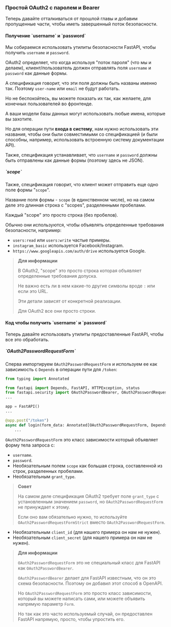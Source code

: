 <h3>Простой OAuth2 с паролем и Bearer</h3>

Теперь давайте отталкиваться от прошлой главы и добавим пропущенные части, чтобы иметь завершенный поток безопасности.

<h4>Получение `username` и `password`</h4>

Мы собираемся использовать утилиты безопасности FastAPI, чтобы получить `username` и `password`.

OAuth2 определяет, что когда используя "поток пароля" (что мы и делаем), клиент/пользователь должен отправлять поля
`username` и `password` как данные формы.

А спецификация говорит, что эти поля должны быть названы именно так. Поэтому `user-name` или `email` не будут работать.

Но не беспокойтесь, вы можете показать их так, как желаете, для конечных пользователей во фронтенде.

А ваши модели базы данных могут использовать любые имена, которые вы захотите. 

Но для операции пути **входа в систему**, нам нужно использовать эти названия, чтобы они были совместимыми со 
спецификацией (и были способны, например, использовать встроенную систему документации API).

Также, спецификация устанавливает, что `username` и `password` должны быть отправлены как данные формы (поэтому здесь не
JSON).

<h5>`scope`</h5>

Также, спецификация говорит, что клиент может отправить еще одно поле формы "`scope`".

Название поля формы - `scope` (в единственном числе), но на самом деле это длинная строка с "scopes", разделенными 
пробелами.

Каждый "scope" это просто строка (без пробелов).

Обычно они используются, чтобы объявлять определенные требования безопасности, например:
* `users:read` или `users:write` частые примеры.
* `instagram_basic` используется Facebook/Instagram.
* `https://www.googleapis.com/auth/drive` используется Google.

> **Для информации**
> 
> В OAuth2, "scope" это просто строка которая объявляет определенные требования допуска. 
> 
> Не важно есть ли в нем какие-то другие символы вроде `:` или если это URL.
> 
> Эти детали зависят от конкретной реализации.
> 
> Для OAuth2 все они просто строки.

<h4>Код чтобы получить `username` и `password`</h4>

Теперь давайте использовать утилиты предоставленные FastAPI, чтобы все это обработать.

<h5>`OAuth2PasswordRequestForm`</h5>

Сперва импортируем `OAuth2PasswordRequestForm` и используем ее как зависимость с `Depends` в операции пути для `/token`:

```python
from typing import Annotated

from fastapi import Depends, FastAPI, HTTPException, status
from fastapi.security import OAuth2PasswordBearer, OAuth2PasswordRequestForm
...

app = FastAPI()
...

@app.post("/token")
async def login(form_data: Annotated[OAuth2PasswordRequestForm, Depends()]):
    ...
```

`OAuth2PasswordRequestForm` это класс зависимости который объявляет форму тела запроса с:

* `username`.
* `password`.
* Необязательным полем `scope` как большая строка, составленной из строк, разделенных пробелами.
* Необязательным `grant_type`.

> **Совет**
> 
> На самом деле спецификация OAuth2 требует поле `grant_type` с установленным значением `password`, но 
> `OAuth2PasswordRequestForm` не принуждает к этому.
> 
> Если оно вам обязательно нужно, то используйте `OAuth2PasswordRequestFormStrict` вместо `OAuth2PasswordRequestForm`.

* Необязательным `client_id` (для нашего примера он нам не нужен).
* Необязательным `client_secret` (для нашего примера он нам не нужен).

> **Для информации**
> 
> `OAuth2PasswordRequestForm` это не специальный класс для FastAPI как `OAuth2PasswordBearer`.
> 
> `OAuth2PasswordBearer` делает для FastAPI известным, что он это схема безопасности. Поэтому он добавил этот способ в OpenAPI.
> 
> Но `OAuth2PasswordRequestForm` это просто класс зависимости, который вы можете написать сами, или можете объявить 
> напрямую параметр `Form`.
> 
> Но так как это часто используемый случай, он предоставлен FastAPI напрямую, просто, чтобы упростить его.

